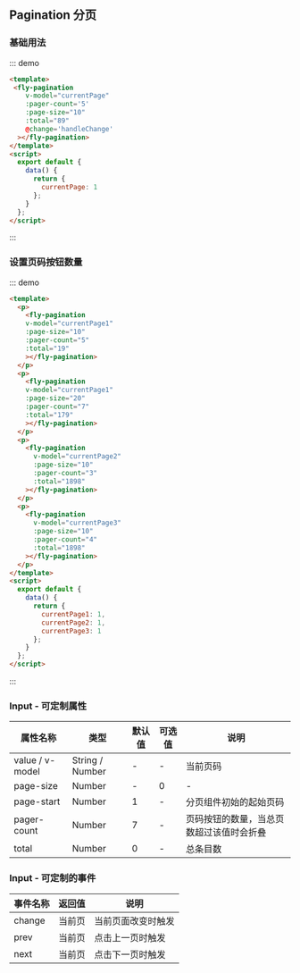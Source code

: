 <script>
module.exports = {
    data(){
        return {
          currentPage:1,
          currentPage1:1,
          currentPage2:1,
          currentPage3:1
        }
    },
    methods:{
      handleChange(value){
        console.log('value',value)
      }
    }
}
</script>

## Pagination 分页

### 基础用法

::: demo

```html
<template>
 <fly-pagination
    v-model="currentPage"
    :pager-count='5'
    :page-size="10"
    :total="89"
    @change='handleChange'
  ></fly-pagination>
</template>
<script>
  export default {
    data() {
      return {
        currentPage: 1
      };
    }
  };
</script>
```

:::

### 设置页码按钮数量

::: demo

```html
<template>
  <p>
    <fly-pagination
    v-model="currentPage1"
    :page-size="10"
    :pager-count="5"
    :total="19"
    ></fly-pagination>
  </p>
  <p>
    <fly-pagination
    v-model="currentPage1"
    :page-size="20"
    :pager-count="7"
    :total="179"
    ></fly-pagination>
  </p>
  <p>
    <fly-pagination
      v-model="currentPage2"
      :page-size="10"
      :pager-count="3"
      :total="1898"
    ></fly-pagination>
  </p>
  <p>
    <fly-pagination
      v-model="currentPage3"
      :page-size="10"
      :pager-count="4"
      :total="1898"
    ></fly-pagination>
  </p>
</template>
<script>
  export default {
    data() {
      return {
        currentPage1: 1,
        currentPage2: 1,
        currentPage3: 1
      };
    }
  };
</script>
```

:::

### Input - 可定制属性

| 属性名称        | 类型            | 默认值 | 可选值 | 说明                                     |
| --------------- | --------------- | ------ | ------ | ---------------------------------------- |
| value / v-model | String / Number | -      | -      | 当前页码                                 |
| page-size       | Number          | -      | 0      | -                                        |
| page-start      | Number          | 1      | -      | 分页组件初始的起始页码                   |
| pager-count      | Number          | 7      | -      | 页码按钮的数量，当总页数超过该值时会折叠 |
| total           | Number          | 0      | -      | 总条目数                                 |

### Input - 可定制的事件

| 事件名称  | 返回值 | 说明               |
| --------- | ------ | ------------------ |
| change | 当前页 | 当前页面改变时触发 |
| prev   | 当前页 | 点击上一页时触发   |
| next   | 当前页 | 点击下一页时触发   |
